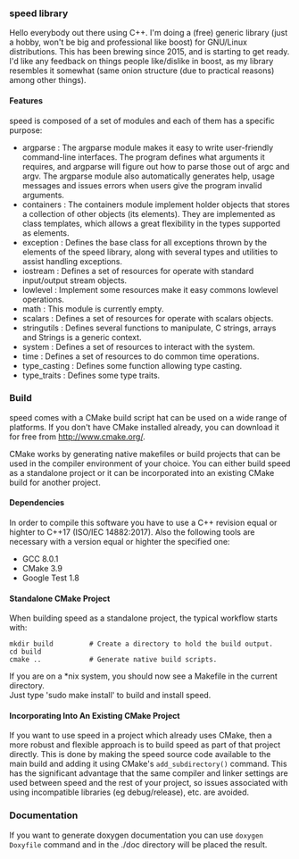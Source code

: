 ### speed library ###

Hello everybody out there using C++.
I'm doing a (free) generic library (just a hobby, won't be big and professional like boost) for 
GNU/Linux distributions. This has been brewing since 2015, and is starting to get ready. I'd like 
any feedback on things people like/dislike in boost, as my library resembles it somewhat (same onion 
structure (due to practical reasons) among other things).  

#### Features ####

speed is composed of a set of modules and each of them has a specific purpose:

- argparse : The argparse module makes it easy to write user-friendly command-line interfaces. The program defines what arguments it requires, and argparse will figure out how to parse those out of argc and argv. The argparse module also automatically generates help, usage messages and issues errors when users give the program invalid arguments.
- containers : The containers module implement holder objects that stores a collection of other objects (its elements). They are implemented as class templates, which allows a great flexibility in the types supported as elements.
- exception : Defines the base class for all exceptions thrown by the elements of the speed library, along with several types and utilities to assist handling exceptions.
- iostream : Defines a set of resources for operate with standard input/output stream objects.
- lowlevel : Implement some resources make it easy commons lowlevel operations.
- math : This module is currently empty.
- scalars : Defines a set of resources for operate with scalars objects.
- stringutils : Defines several functions to manipulate, C strings, arrays and Strings is a generic context.
- system : Defines a set of resources to interact with the system.
- time : Defines a set of resources to do common time operations.
- type_casting : Defines some function allowing type casting.
- type_traits : Defines some type traits.

### Build ###

speed comes with a CMake build script hat can be used on a wide range of platforms.
If you don't have CMake installed already, you can download it for free from 
<http://www.cmake.org/>.

CMake works by generating native makefiles or build projects that can be used in the compiler 
environment of your choice. You can either build speed as a standalone project or it can be 
incorporated into an existing CMake build for another project.

#### Dependencies ####

In order to compile this software you have to use a C++ revision equal or highter to C++17 
(ISO/IEC 14882:2017). Also the following tools are necessary with a version equal or highter the 
specified one:
- GCC 8.0.1
- CMake 3.9
- Google Test 1.8

#### Standalone CMake Project ####

When building speed as a standalone project, the typical workflow starts with:

    mkdir build         # Create a directory to hold the build output.
    cd build
    cmake ..            # Generate native build scripts.

If you are on a \*nix system, you should now see a Makefile in the current directory.  
Just type 'sudo make install' to build and install speed.

#### Incorporating Into An Existing CMake Project ####

If you want to use speed in a project which already uses CMake, then a more robust and flexible 
approach is to build speed as part of that project directly. 
This is done by making the speed source code available to the main build and adding it using 
CMake's `add_subdirectory()` command. 
This has the significant advantage that the same compiler and linker settings are used between 
speed and the rest of your project, so issues associated with using incompatible libraries 
(eg debug/release), etc. are avoided.

### Documentation ###

If you want to generate doxygen documentation you can use `doxygen Doxyfile` command and in the 
./doc directory will be placed the result.

